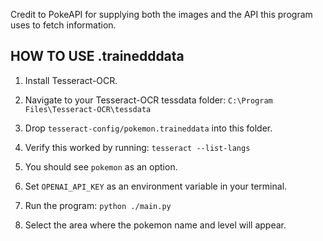 Credit to PokeAPI for supplying both the images and the API this program uses to fetch information.



## HOW TO USE .trainedddata

1. Install Tesseract-OCR.

2. Navigate to your Tesseract-OCR tessdata folder:
`C:\Program Files\Tesseract-OCR\tessdata`

3. Drop `tesseract-config/pokemon.traineddata` into this folder.

4. Verify this worked by running:
`tesseract --list-langs`

5. You should see `pokemon` as an option.

6. Set `OPENAI_API_KEY` as an environment variable in your terminal.

7. Run the program: `python ./main.py`

8. Select the area where the pokemon name and level will appear.
